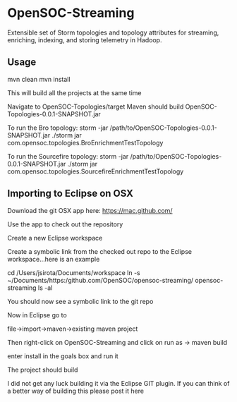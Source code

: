 # OpenSOC-Streaming

Extensible set of Storm topologies and topology attributes for streaming, enriching, indexing, and storing telemetry in Hadoop.


## Usage

mvn clean
mvn install

This will build all the projects at the same time

Navigate to OpenSOC-Topologies/target
Maven should build OpenSOC-Topologies-0.0.1-SNAPSHOT.jar

To run the Bro topology:
storm -jar /path/to/OpenSOC-Topologies-0.0.1-SNAPSHOT.jar ./storm jar com.opensoc.topologies.BroEnrichmentTestTopology

To run the Sourcefire topology:
storm -jar /path/to/OpenSOC-Topologies-0.0.1-SNAPSHOT.jar ./storm jar com.opensoc.topologies.SourcefireEnrichmentTestTopology

## Importing to Eclipse on OSX

Download the git OSX app here: https://mac.github.com/

Use the app to check out the repository

Create a new Eclipse workspace

Create a symbolic link from the checked out repo to the Eclipse workspace...here is an example

cd
/Users/jsirota/Documents/workspace
ln -s ~/Documents/https\:/github.com/OpenSOC/opensoc-streaming/ opensoc-streaming
ls -al

You should now see a symbolic link to the git repo

Now in Eclipse go to

file->import->maven->existing maven project

Then right-click on OpenSOC-Streaming and click on run as -> maven build

enter install in the goals box and run it

The project should build

I did not get any luck building it via the Eclipse GIT plugin.  If you can think of a better way of building this please post it here


